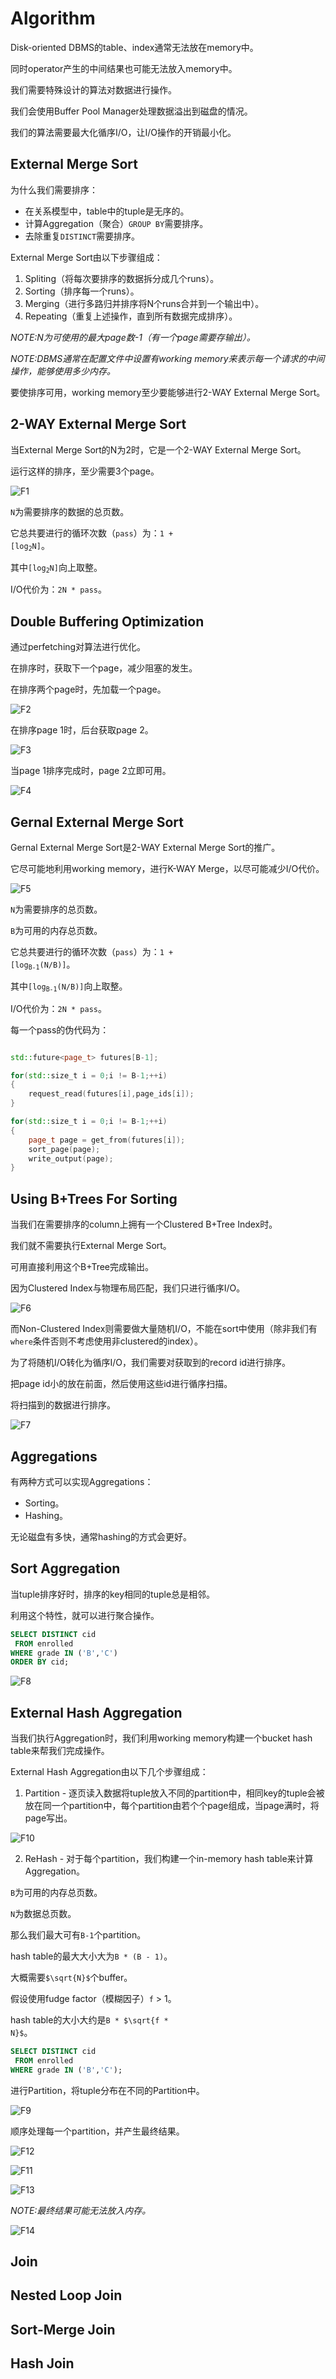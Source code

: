 # Algorithm

Disk-oriented DBMS的table、index通常无法放在memory中。

同时operator产生的中间结果也可能无法放入memory中。

我们需要特殊设计的算法对数据进行操作。

我们会使用Buffer Pool Manager处理数据溢出到磁盘的情况。

我们的算法需要最大化循序I/O，让I/O操作的开销最小化。

## External Merge Sort

为什么我们需要排序：
* 在关系模型中，table中的tuple是无序的。
* 计算Aggregation（聚合）`GROUP BY`需要排序。
* 去除重复`DISTINCT`需要排序。

External Merge Sort由以下步骤组成：
1. Spliting（将每次要排序的数据拆分成几个runs）。
2. Sorting（排序每一个runs）。
3. Merging（进行多路归并排序将N个runs合并到一个输出中）。
4. Repeating（重复上述操作，直到所有数据完成排序）。

*NOTE:N为可使用的最大page数-1（有一个page需要存输出）。*

*NOTE:DBMS通常在配置文件中设置有working memory来表示每一个请求的中间操作，能够使用多少内存。*

要使排序可用，working memory至少要能够进行2-WAY External Merge Sort。

## 2-WAY External Merge Sort

当External Merge Sort的N为2时，它是一个2-WAY External Merge Sort。

运行这样的排序，至少需要3个page。

![F1](./F1.jpg)

`N`为需要排序的数据的总页数。

它总共要进行的循环次数（`pass`）为：<code>1 + [log<sub>2</sub>N]</code>。

其中<code>[log<sub>2</sub>N]</code>向上取整。

I/O代价为：`2N * pass`。

## Double Buffering Optimization

通过perfetching对算法进行优化。

在排序时，获取下一个page，减少阻塞的发生。

在排序两个page时，先加载一个page。

![F2](./F2.jpg)

在排序page 1时，后台获取page 2。

![F3](./F3.jpg)

当page 1排序完成时，page 2立即可用。

![F4](./F4.jpg)

## Gernal External Merge Sort

Gernal External Merge Sort是2-WAY External Merge Sort的推广。

它尽可能地利用working memory，进行K-WAY Merge，以尽可能减少I/O代价。

![F5](./F5.jpg)

`N`为需要排序的总页数。

`B`为可用的内存总页数。

它总共要进行的循环次数（`pass`）为：<code>1 + [log<sub>B-1</sub>(N/B)]</code>。

其中<code>[log<sub>B-1</sub>(N/B)]</code>向上取整。

I/O代价为：`2N * pass`。

每一个pass的伪代码为：

```cpp

std::future<page_t> futures[B-1];

for(std::size_t i = 0;i != B-1;++i)
{
    request_read(futures[i],page_ids[i]);
}

for(std::size_t i = 0;i != B-1;++i)
{
    page_t page = get_from(futures[i]);
    sort_page(page);
    write_output(page);
}

```

## Using B+Trees For Sorting

当我们在需要排序的column上拥有一个Clustered B+Tree Index时。

我们就不需要执行External Merge Sort。

可用直接利用这个B+Tree完成输出。

因为Clustered Index与物理布局匹配，我们只进行循序I/O。

![F6](./F6.jpg)

而Non-Clustered Index则需要做大量随机I/O，不能在sort中使用（除非我们有`where`条件否则不考虑使用非clustered的index）。

为了将随机I/O转化为循序I/O，我们需要对获取到的record id进行排序。

把page id小的放在前面，然后使用这些id进行循序扫描。

将扫描到的数据进行排序。

![F7](./F7.jpg)

## Aggregations

有两种方式可以实现Aggregations：
* Sorting。
* Hashing。

无论磁盘有多快，通常hashing的方式会更好。

## Sort Aggregation

当tuple排序好时，排序的key相同的tuple总是相邻。

利用这个特性，就可以进行聚合操作。

```sql
SELECT DISTINCT cid
 FROM enrolled
WHERE grade IN ('B','C')
ORDER BY cid;
```

![F8](./F8.jpg)

## External Hash Aggregation

当我们执行Aggregation时，我们利用working memory构建一个bucket hash table来帮我们完成操作。

External Hash Aggregation由以下几个步骤组成：
1. Partition - 逐页读入数据将tuple放入不同的partition中，相同key的tuple会被放在同一个partition中，每个partition由若个个page组成，当page满时，将page写出。 

![F10](./F10.jpg)

2. ReHash - 对于每个partition，我们构建一个in-memory hash table来计算Aggregation。

`B`为可用的内存总页数。

`N`为数据总页数。

那么我们最大可有`B-1`个partition。

hash table的最大大小大为`B * (B - 1)`。

大概需要<code>$\sqrt{N}$</code>个buffer。

假设使用fudge factor（模糊因子）`f` > 1。

hash table的大小大约是<code>B * $\sqrt{f * N}$</code>。

```sql
SELECT DISTINCT cid
 FROM enrolled
WHERE grade IN ('B','C');
```

进行Partition，将tuple分布在不同的Partition中。

![F9](./F9.jpg)

顺序处理每一个partition，并产生最终结果。

![F12](./F12.jpg)

![F11](./F11.jpg)

![F13](./F13.jpg)

*NOTE:最终结果可能无法放入内存。*

![F14](./F14.jpg)

## Join

## Nested Loop Join

## Sort-Merge Join

## Hash Join